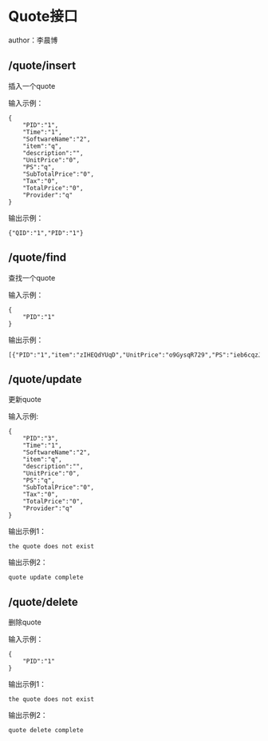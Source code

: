 # Quote接口
author：李晨博

## /quote/insert
插入一个quote

输入示例：
```
{
    "PID":"1",              
    "Time":"1",
    "SoftwareName":"2",
    "item":"q",
    "description":"",
    "UnitPrice":"0",
    "PS":"q",
    "SubTotalPrice":"0",
    "Tax":"0",
    "TotalPrice":"0",
    "Provider":"q"
}
```

输出示例：
```
{"QID":"1","PID":"1"}
```

## /quote/find
查找一个quote

输入示例：
```
{
    "PID":"1"
}
```
输出示例：
```
[{"PID":"1","item":"zIHEQdYUqD","UnitPrice":"o9GysqR729","PS":"ieb6cqzJcR","TotalPrice":"Fhs2ZIR2FI","description":"0pqI2VhxQu","Time":"13:59:16","Tax":"WBfLEGIHMS","QID":3,"SubTotalPrice":"rbUzW54KcX","Provider":"2ugF3AnQF4"}]
```

## /quote/update
更新quote

输入示例:
```
{               
    "PID":"3",
    "Time":"1",
    "SoftwareName":"2",
    "item":"q",
    "description":"",
    "UnitPrice":"0",
    "PS":"q",
    "SubTotalPrice":"0",
    "Tax":"0",
    "TotalPrice":"0",
    "Provider":"q"
}
```

输出示例1：
```
the quote does not exist
```
输出示例2：
```
quote update complete
```

## /quote/delete
删除quote

输入示例：
```
{
    "PID":"1"
}
```
输出示例1：
```
the quote does not exist
```
输出示例2：
```
quote delete complete
```